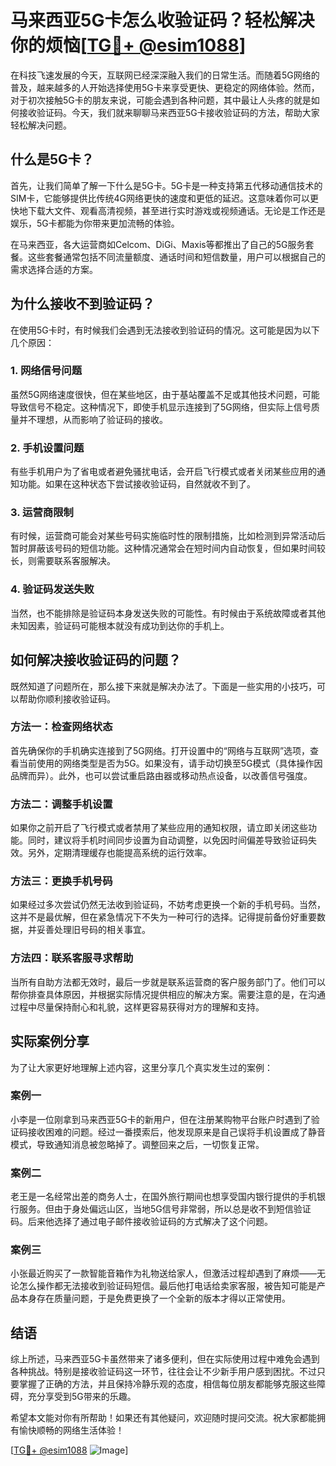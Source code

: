 # 马来西亚5G卡怎么收验证码？轻松解决你的烦恼[[TG💪+ @esim1088](https://t.me/s/esim1088)]

在科技飞速发展的今天，互联网已经深深融入我们的日常生活。而随着5G网络的普及，越来越多的人开始选择使用5G卡来享受更快、更稳定的网络体验。然而，对于初次接触5G卡的朋友来说，可能会遇到各种问题，其中最让人头疼的就是如何接收验证码。今天，我们就来聊聊马来西亚5G卡接收验证码的方法，帮助大家轻松解决问题。

## 什么是5G卡？

首先，让我们简单了解一下什么是5G卡。5G卡是一种支持第五代移动通信技术的SIM卡，它能够提供比传统4G网络更快的速度和更低的延迟。这意味着你可以更快地下载大文件、观看高清视频，甚至进行实时游戏或视频通话。无论是工作还是娱乐，5G卡都能为你带来更加流畅的体验。

在马来西亚，各大运营商如Celcom、DiGi、Maxis等都推出了自己的5G服务套餐。这些套餐通常包括不同流量额度、通话时间和短信数量，用户可以根据自己的需求选择合适的方案。

## 为什么接收不到验证码？

在使用5G卡时，有时候我们会遇到无法接收到验证码的情况。这可能是因为以下几个原因：

### 1. 网络信号问题

虽然5G网络速度很快，但在某些地区，由于基站覆盖不足或其他技术问题，可能导致信号不稳定。这种情况下，即使手机显示连接到了5G网络，但实际上信号质量并不理想，从而影响了验证码的接收。

### 2. 手机设置问题

有些手机用户为了省电或者避免骚扰电话，会开启飞行模式或者关闭某些应用的通知功能。如果在这种状态下尝试接收验证码，自然就收不到了。

### 3. 运营商限制

有时候，运营商可能会对某些号码实施临时性的限制措施，比如检测到异常活动后暂时屏蔽该号码的短信功能。这种情况通常会在短时间内自动恢复，但如果时间较长，则需要联系客服解决。

### 4. 验证码发送失败

当然，也不能排除是验证码本身发送失败的可能性。有时候由于系统故障或者其他未知因素，验证码可能根本就没有成功到达你的手机上。

## 如何解决接收验证码的问题？

既然知道了问题所在，那么接下来就是解决办法了。下面是一些实用的小技巧，可以帮助你顺利接收验证码。

### 方法一：检查网络状态

首先确保你的手机确实连接到了5G网络。打开设置中的“网络与互联网”选项，查看当前使用的网络类型是否为5G。如果没有，请手动切换至5G模式（具体操作因品牌而异）。此外，也可以尝试重启路由器或移动热点设备，以改善信号强度。

### 方法二：调整手机设置

如果你之前开启了飞行模式或者禁用了某些应用的通知权限，请立即关闭这些功能。同时，建议将手机时间同步设置为自动调整，以免因时间偏差导致验证码失效。另外，定期清理缓存也能提高系统的运行效率。

### 方法三：更换手机号码

如果经过多次尝试仍然无法收到验证码，不妨考虑更换一个新的手机号码。当然，这并不是最优解，但在紧急情况下不失为一种可行的选择。记得提前备份好重要数据，并妥善处理旧号码的相关事宜。

### 方法四：联系客服寻求帮助

当所有自助方法都无效时，最后一步就是联系运营商的客户服务部门了。他们可以帮你排查具体原因，并根据实际情况提供相应的解决方案。需要注意的是，在沟通过程中尽量保持耐心和礼貌，这样更容易获得对方的理解和支持。

## 实际案例分享

为了让大家更好地理解上述内容，这里分享几个真实发生过的案例：

### 案例一

小李是一位刚拿到马来西亚5G卡的新用户，但在注册某购物平台账户时遇到了验证码接收困难的问题。经过一番摸索后，他发现原来是自己误将手机设置成了静音模式，导致通知消息被忽略掉了。调整回来之后，一切恢复正常。

### 案例二

老王是一名经常出差的商务人士，在国外旅行期间也想享受国内银行提供的手机银行服务。但由于身处偏远山区，当地5G信号非常弱，所以总是收不到短信验证码。后来他选择了通过电子邮件接收验证码的方式解决了这个问题。

### 案例三

小张最近购买了一款智能音箱作为礼物送给家人，但激活过程却遇到了麻烦——无论怎么操作都无法接收到验证码短信。最后他打电话给卖家客服，被告知可能是产品本身存在质量问题，于是免费更换了一个全新的版本才得以正常使用。

## 结语

综上所述，马来西亚5G卡虽然带来了诸多便利，但在实际使用过程中难免会遇到各种挑战。特别是接收验证码这一环节，往往会让不少新手用户感到困扰。不过只要掌握了正确的方法，并且保持冷静乐观的态度，相信每位朋友都能够克服这些障碍，充分享受到5G带来的乐趣。

希望本文能对你有所帮助！如果还有其他疑问，欢迎随时提问交流。祝大家都能拥有愉快顺畅的网络生活体验！

[[TG💪+ @esim1088](https://t.me/s/esim1088) ![Image](https://i.postimg.cc/4NQfJmqS/Snipaste-2025-05-13-00-14-12.png)]